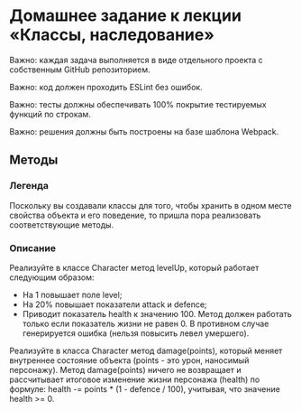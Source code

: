 # Домашнее задание к лекции «Классы, наследование»
Важно: каждая задача выполняется в виде отдельного проекта с собственным GitHub репозиторием.

Важно: код должен проходить ESLint без ошибок.

Важно: тесты должны обеспечивать 100% покрытие тестируемых функций по строкам.

Важно: решения должны быть построены на базе шаблона Webpack.

## Методы
### Легенда
Поскольку вы создавали классы для того, чтобы хранить в одном месте свойства объекта и его поведение, то пришла пора реализовать соответствующие методы.

### Описание
Реализуйте в классе Character метод levelUp, который работает следующим образом:

- На 1 повышает поле level;
- На 20% повышает показатели attack и defence;
- Приводит показатель health к значению 100.
Метод должен работать только если показатель жизни не равен 0. В противном случае генерируется ошибка (нельзя повысить левел умершего).

Реализуйте в класса Character метод damage(points), который меняет внутреннее состояние объекта (points - это урон, наносимый персонажу). Метод damage(points) ничего не возвращает и рассчитывает итоговое изменение жизни персонажа (health) по формуле: health -= points * (1 - defence / 100), учитывая, что значение health >= 0.
